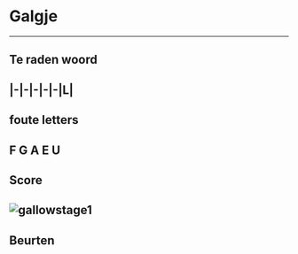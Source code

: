 # Galgje
---
## Te raden woord

|-|-|-|-|-|L|
---
## foute letters
F G A E U
---
## Score
![gallowstage1](./images/5.png)
---
## Beurten
